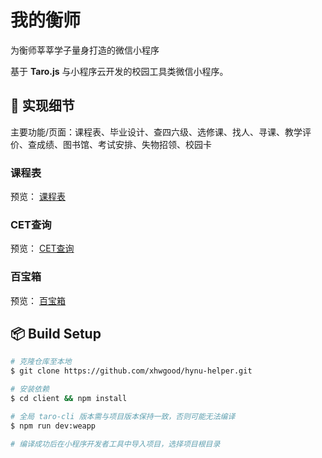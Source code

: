 # 我的衡师
为衡师莘莘学子量身打造的微信小程序

基于 **Taro.js** 与小程序云开发的校园工具类微信小程序。

## :pencil: 实现细节

主要功能/页面：课程表、毕业设计、查四六级、选修课、找人、寻课、教学评价、查成绩、图书馆、考试安排、失物招领、校园卡

### 课程表

预览：
[课程表](http://cdn.xianghw.xyz/%E8%AF%BE%E7%A8%8B%E8%A1%A8.png "课程表")

### CET查询

预览：
[CET查询](http://cdn.xianghw.xyz/%E6%9F%A5%E5%9B%9B%E5%85%AD%E7%BA%A7.png "CET查询")

### 百宝箱

预览：
[百宝箱](http://cdn.xianghw.xyz/%E7%99%BE%E5%AE%9D%E7%AE%B1.png "百宝箱")


## :package: Build Setup

``` bash
# 克隆仓库至本地
$ git clone https://github.com/xhwgood/hynu-helper.git

# 安装依赖
$ cd client && npm install

# 全局 taro-cli 版本需与项目版本保持一致，否则可能无法编译
$ npm run dev:weapp

# 编译成功后在小程序开发者工具中导入项目，选择项目根目录
```
